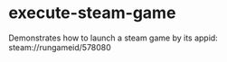 # execute-steam-game
Demonstrates how to launch a steam game by its appid: steam://rungameid/578080

